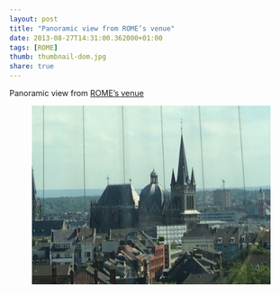 ```yaml
---
layout: post
title: "Panoramic view from ROME’s venue"
date: 2013-08-27T14:31:00.362000+01:00 
tags: [ROME]
thumb: thumbnail-dom.jpg
share: true
---
```


Panoramic view from [ROME’s venue](http://www.rome.eonerc.rwth-aachen.de/aachen2013/)

<figure>
<img src="/images/dom.jpg">
</figure>
